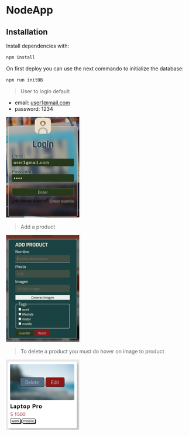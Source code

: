 # NodeApp

## Installation

Install dependencies with:

 ```sh
 npm install
 ```

 On first deploy you can use the next commando to initialize the database:

 ```sh
 npm run initDB
 ```

> User to login default

 - email: user1@mail.com
- password: 1234

 <img src="assets-readme/login.png" width="200" alt="login view">

> Add a product

<img src="assets-readme/add-product.png" width="200" alt="login view">

 > To delete a product you must do hover on image to product

 <img src="assets-readme/delete-product.png" width="200" alt="delete a product">